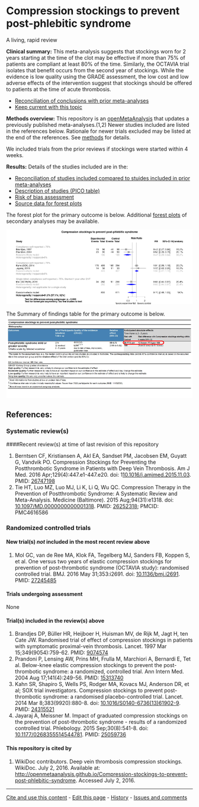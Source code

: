 Compression stockings to prevent post-phlebitic syndrome
=================================

A living, rapid review

**Clinical summary:** This meta-analysis suggests that stockings worn for 2 years starting at the time of the clot may be effective if more than 75% of patients are compliant at least 80% of the time. Similarly, the OCTAVIA trial isolates that benefit occurs from the second year of stockings. While the evidence is low quality using the GRADE assessment, the low cost and low adverse effects of the intervention suggest that stockings should be offered to patients at the time of acute thrombosis.

* [Reconciliation of conclusions with prior meta-analyses](../../tree/master/reconciliation-tables/Reconciliation%20of%20conclusions.csv)
* [Keep current with this topic](Keep-up.md)

**Methods overview:** This repository is an [openMetaAnalysis](https://openmetaanalysis.github.io/) that updates a previously published meta-analyses.(1,2) Newer studies included are listed in the references below. Rationale for newer trials excluded may be listed at the end of the references. See [methods](http://openmetaanalysis.github.io/methods.html) for details.

We included trials from the prior reviews if stockings were started within 4 weeks.

**Results:** Details of the studies included are in the:
* [Reconciliation of studies included compared to stuides included in prior meta-analyses](../../tree/master/reconciliation-tables/Reconciliation%20of%20studies.csv)
* [Description of studies (PICO table)](../../tree/master/study-details/pico-table.md)
* [Risk of bias assessment](../../tree/master/study-details/risk-of-bias.md)
* [Source data for forest plots](../../tree/master/data)

The forest plot for the primary outcome is below. Additional [forest plots](../../tree/master/forest-plots) of secondary analyses may be available. 

![Principle results](https://raw.githubusercontent.com/openMetaAnalysis/Compression-stockings-to-prevent-post-phlebitic-syndrome/master/forest-plots/Outcome-Primary.png "Principle results - forest plot")

The Summary of findings table for the primary outcome is below.
![Summary of findings table](https://raw.githubusercontent.com/openMetaAnalysis/Compression-stockings-to-prevent-post-phlebitic-syndrome/master/GRADE-profiles/Summary-of-findings-table.png "Summary of findings table")

References:
----------------------------------

### Systematic review(s)
####Recent review(s) at time of last revision of this repository
1. Berntsen CF, Kristiansen A, Akl EA, Sandset PM, Jacobsen EM, Guyatt G, Vandvik
PO. Compression Stockings for Preventing the Postthrombotic Syndrome in Patients 
with Deep Vein Thrombosis. Am J Med. 2016 Apr;129(4):447.e1-447.e20. doi:
1[10.1016/j.amjmed.2015.11.03](http://dx.doi.org/10.1016/j.amjmed.2015.11.03). PMID: [26747198](http://pubmed.gov/26747198)
2. Tie HT, Luo MZ, Luo MJ, Li K, Li Q, Wu QC. Compression Therapy in the
Prevention of Postthrombotic Syndrome: A Systematic Review and Meta-Analysis.
Medicine (Baltimore). 2015 Aug;94(31):e1318. doi: [10.1097/MD.0000000000001318](http://dx.doi.org/10.1097/MD.0000000000001318). PMID: [26252318](http://pubmed.gov/26252318); PMCID: PMC4616586

### Randomized controlled trials
#### New trial(s) *not* included in the most recent review above
1. Mol GC, van de Ree MA, Klok FA, Tegelberg MJ, Sanders FB, Koppen S, et al. One versus two years of elastic compression 
stockings for prevention of post-thrombotic syndrome (OCTAVIA study): randomised controlled trial. BMJ. 2016 May 31;353:i2691. doi: [10.1136/bmj.i2691](http://dx.doi.org/10.1136/bmj.i2691). PMID: [27245485](http://pubmed.gov/27245485)

#### Trials undergoing assessment
None

#### Trial(s) included in the review(s) above
1. Brandjes DP, Büller HR, Heijboer H, Huisman MV, de Rijk M, Jagt H, ten Cate JW. Randomised trial of effect of compression stockings in patients with symptomatic proximal-vein thrombosis. Lancet. 1997 Mar 15;349(9054):759-62. PMID: [9074574](http://pubmed.gov/9074574)
2. Prandoni P, Lensing AW, Prins MH, Frulla M, Marchiori A, Bernardi E, Tet al. Below-knee elastic compression stockings to
prevent the post-thrombotic syndrome: a randomized, controlled trial. Ann Intern  Med. 2004 Aug 17;141(4):249-56. PMID: [15313740](http://pubmed.gov/15313740)
3. Kahn SR, Shapiro S, Wells PS, Rodger MA, Kovacs MJ, Anderson DR, et al; SOX trial investigators. Compression stockings to prevent post-thrombotic syndrome: a randomised placebo-controlled trial. Lancet. 2014 Mar 8;383(9920):880-8. doi: [10.1016/S0140-6736(13)61902-9](http://dx.doi.org/10.1016/S0140-6736(13)61902-9).  PMID: [24315521](http://pubmed.gov/24315521)
4. Jayaraj A, Meissner M. Impact of graduated compression stockings on the prevention of post-thrombotic syndrome - results of a randomized controlled trial. Phlebology. 2015 Sep;30(8):541-8. doi: [10.1177/0268355514544781](http://dx.doi.org/10.1177/0268355514544781). PMID: [25059736](http://pubmed.gov/25059736)

#### This repository is cited by
1. WikiDoc contributors. Deep vein thrombosis compression stockings. WikiDoc. July 2, 2016. Available at: <a href="http://openmetaanalysis.github.io/Compression-stockings-to-prevent-post-phlebitic-syndrome">http://openmetaanalysis.github.io/Compression-stockings-to-prevent-post-phlebitic-syndrome</a>. Accessed July 2, 2016. 

-------------------------------
[Cite and use this content](https://github.com/openMetaAnalysis/openMetaAnalysis.github.io/blob/master/reusing.MD)  - [Edit this page](../../edit/master/README.md) - [History](../../commits/master/README.md)  - 
[Issues and comments](../../issues?q=is%3Aboth+is%3Aissue)
